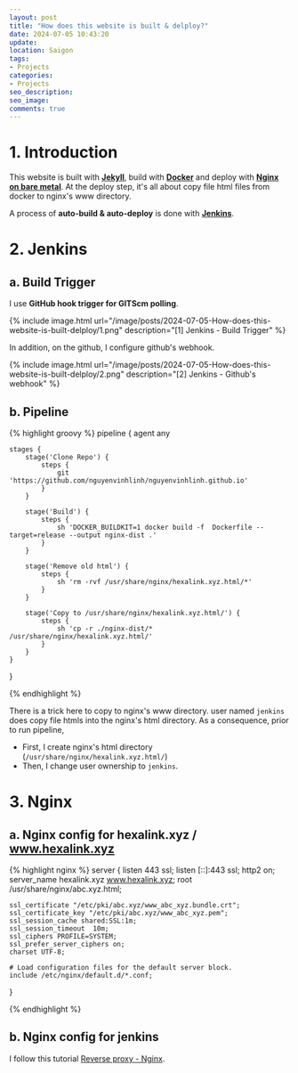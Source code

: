 ```yaml
---
layout: post
title: "How does this website is built & delploy?"
date: 2024-07-05 10:43:20
update:
location: Saigon
tags:
- Projects
categories:
- Projects
seo_description:
seo_image:
comments: true
---
```


# 1. Introduction
This website is built with [**Jekyll**](https://jekyllrb.com/), build with [**Docker**](https://github.com/nguyenvinhlinh/nguyenvinhlinh.github.io/blob/master/Dockerfile) and deploy with
[**Nginx on bare metal**](https://nginx.org/en/). At the deploy step,
it's all about copy file html files from docker to nginx's www directory.

A process of **auto-build & auto-deploy** is done with [**Jenkins**](https://www.jenkins.io/).

# 2. Jenkins
## a. Build Trigger
I use **GitHub hook trigger for GITScm polling**.

{% include image.html url="/image/posts/2024-07-05-How-does-this-website-is-built-delploy/1.png" description="[1] Jenkins - Build Trigger" %}

In addition, on the github, I configure github's webhook.

{% include image.html url="/image/posts/2024-07-05-How-does-this-website-is-built-delploy/2.png" description="[2] Jenkins - Github's webhook" %}

## b. Pipeline
{% highlight groovy %}
pipeline {
    agent any

    stages {
        stage('Clone Repo') {
            steps {
                git 'https://github.com/nguyenvinhlinh/nguyenvinhlinh.github.io'
            }
        }

        stage('Build') {
            steps {
                sh 'DOCKER_BUILDKIT=1 docker build -f  Dockerfile --target=release --output nginx-dist .'
            }
        }

        stage('Remove old html') {
            steps {
                sh 'rm -rvf /usr/share/nginx/hexalink.xyz.html/*'
            }
        }

        stage('Copy to /usr/share/nginx/hexalink.xyz.html/') {
            steps {
                sh 'cp -r ./nginx-dist/* /usr/share/nginx/hexalink.xyz.html/'
            }
        }
    }
}

{% endhighlight %}

There is a trick here to copy to nginx's www directory. user named `jenkins` does copy file htmls into the nginx's html directory.
As a consequence, prior to run pipeline,
- First, I create nginx's html directory  (`/usr/share/nginx/hexalink.xyz.html/`)
- Then, I change user ownership to `jenkins`.

# 3. Nginx
## a. Nginx config for hexalink.xyz / www.hexalink.xyz


{% highlight nginx %}
server {
    listen       443 ssl;
    listen       [::]:443 ssl;
    http2        on;
    server_name  hexalink.xyz www.hexalink.xyz;
    root         /usr/share/nginx/abc.xyz.html;

    ssl_certificate "/etc/pki/abc.xyz/www_abc_xyz.bundle.crt";
    ssl_certificate_key "/etc/pki/abc.xyz/www_abc_xyz.pem";
    ssl_session_cache shared:SSL:1m;
    ssl_session_timeout  10m;
    ssl_ciphers PROFILE=SYSTEM;
    ssl_prefer_server_ciphers on;
    charset UTF-8;

    # Load configuration files for the default server block.
    include /etc/nginx/default.d/*.conf;
}

{% endhighlight %}

## b. Nginx config for jenkins
I follow this tutorial [Reverse proxy - Nginx](https://www.jenkins.io/doc/book/system-administration/reverse-proxy-configuration-with-jenkins/reverse-proxy-configuration-nginx/).
